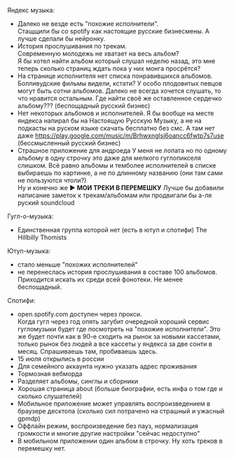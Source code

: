 Яндекс музыка:
 * Далеко не везде есть "похожие исполнители".  
 Стащщили бы со spotify как настоящие русские бизнесмены. 
 А лучше сделали бы нейронку.
 * История прослушивания по трекам.  
 Современную молодежь не хватает на весь альбом?  
 Я бы хотел найти альбом который слушал неделю назад,
 это мне теперь сколько страниц ждать пока у них монга просрётся?
 * На странице исполнителя нет списка понравившихся альбомов.  
 Болливудские фильмы видели, кстати?
 У особо плодовитых певцов могут быть сотни альбомов.
 Далеко не всегда хочется слушать, то что нравится остальным.
 Где найти своё же оставленное сердечко альбому??? (беспощадный русский бизнес)
 * Нет некоторых альбомов и исполнителей.
 Я бы вообще на месте яндекса напирал бы на Настоящую Русскую Музыку,
 а не на подкасты на руском языке скачать бесплатно без смс.
 А там нет даже https://play.google.com/music/m/Brhwxnglsj6oancc6fwtp7s7use (бессмысленный русский бизнес)
 * Страшное приложение для андроеда
 У меня не лопата но по одному альбому в одну строчку это даже для мелкого гуглопикселя слишком.
 Всё равно альбомы и темболее исполнителей в списке выбираешь по картинке, а не по длинному названию (они там сами не пользуются чтоли?)  
 Ну и конечно же **▶️ МОИ ТРЕКИ В ПЕРЕМЕШКУ**
 Лучше бы добавили написание заметок к трекам/альбомам или продвигали бы а-ля руский soundcloud
 
Гугл-о-музыка:
  * Единственная группа которой нет (есть в ютуп и спотифи) The Hillbilly Thomists
 
Ютуп-музыка:
  * стало меньше "похожих исполнителей"
  * не перенеслась история прослушивания в составе 100 альбомов.  
  Приходится искать их среди всей фонотеки. Не менее беспощадный.
  
Спотифи:
  * open.spotify.com доступен через прокси.  
  Когда гугл через год опять загубит очередной хороший сервис гугломузыки будет где посмотреть на "похожие исполнители".
  Это же будет почти как в 90-е сходить на рынок за новыми кассетами, только рынок без людей а все кассеты у яндекса за две сонти в месяц.
  Спрашиваешь там, пробиваешь здесь.
  * 15 июля открылись в россии
  * Для семейного аккаунта нужно указать адрес проживания
  * Тормозная вебморда
  * Разделяет альбомы, синглы и сборники
  * Хорошая страница about (больше биографии, есть инфа о том где и сколько слушателей)
  * Мобильное приложение может управлять воспроизведением в браузере десктопа (сколько сил потрачено на страшный и ужасный gpmdp)
  * Оффлайн режим, воспроизведение без пауз, нормализация громкости и многие другие настройки "сейчас недоступно"
  * В мобильном приложении один альбом в строчку. Ну хоть треков в перемешку нет.
  

